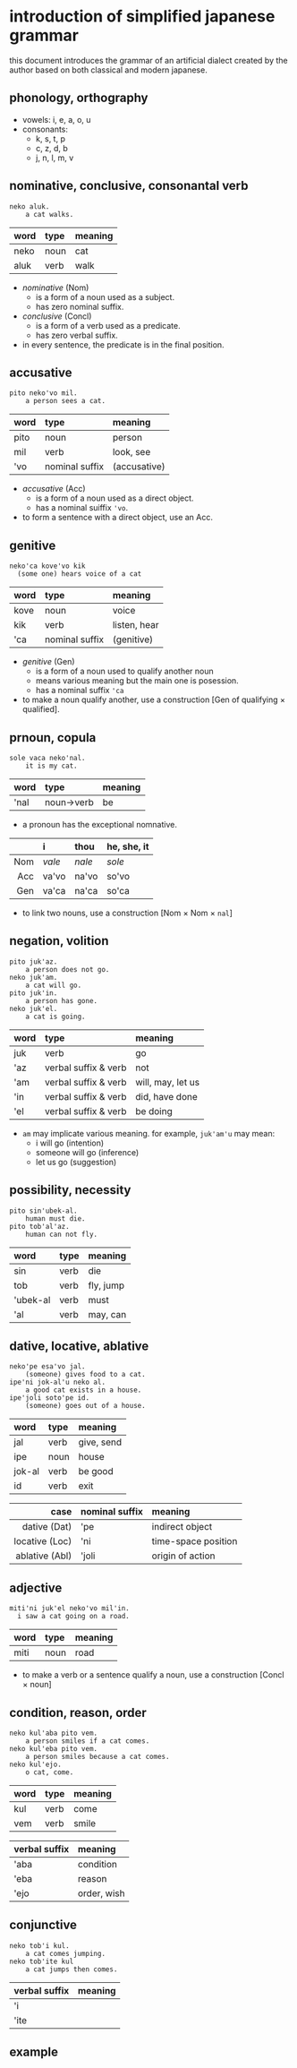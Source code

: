 # introduction of simplified japanese grammar

this document introduces the grammar of an artificial dialect created by the author based on both classical and modern japanese.

## phonology, orthography

- vowels: i, e, a, o, u
- consonants:
  - k, s, t, p
  - c, z, d, b
  - j, n, l, m, v

## nominative, conclusive, consonantal verb

```
neko aluk.
    a cat walks.
```

| word | type | meaning |
| :--- | :--- | :------ |
| neko | noun | cat     |
| aluk | verb | walk    |

- *nominative* (Nom)
  - is a form of a noun used as a subject.
  - has zero nominal suffix.
- *conclusive* (Concl)
  - is a form of a verb used as a predicate.
  - has zero verbal suffix.
- in every sentence, the predicate is in the final position.

## accusative

```
pito neko'vo mil.
    a person sees a cat.
```

| word | type           | meaning      |
| :--- | :------------- | :----------- |
| pito | noun           | person       |
| mil  | verb           | look, see    |
| 'vo  | nominal suffix | (accusative) |

- *accusative* (Acc)
  - is a form of a noun used as a direct object.
  - has a nominal suiffix `'vo`.
- to form a sentence with a direct object, use an Acc.

## genitive

```
neko'ca kove'vo kik
  (some one) hears voice of a cat
```

| word | type           | meaning      |
| :--- | :------------- | :----------- |
| kove | noun           | voice        |
| kik  | verb           | listen, hear |
| 'ca  | nominal suffix | (genitive)   |

- *genitive* (Gen)
  - is a form of a noun used to qualify another noun
  - means various meaning but the main one is posession.
  - has a nominal suffix `'ca`
- to make a noun qualify another, use a construction [Gen of qualifying × qualified].

## prnoun, copula

```
sole vaca neko'nal.
    it is my cat.
```

| word | type      | meaning |
| :--- | :-------- | :------ |
| 'nal | noun→verb | be      |

- a pronoun has the exceptional nomnative.

|      | i      | thou   | he, she, it |
| ---: | :----- | :----- | :---------- |
|  Nom | *vale* | *nale* | *sole*      |
|  Acc | va'vo  | na'vo  | so'vo       |
|  Gen | va'ca  | na'ca  | so'ca       |

- to link two nouns, use a construction [Nom × Nom × `nal`]

## negation, volition

```
pito juk'az.
    a person does not go.
neko juk'am.
    a cat will go.
pito juk'in.
    a person has gone.
neko juk'el.
    a cat is going.
```

| word | type                 | meaning           |
| :--- | :------------------- | :---------------- |
| juk  | verb                 | go                |
| 'az  | verbal suffix & verb | not               |
| 'am  | verbal suffix & verb | will, may, let us |
| 'in  | verbal suffix & verb | did, have done    |
| 'el  | verbal suffix & verb | be doing          |

- `am` may implicate various meaning. for example, `juk'am'u` may mean:
  - i will go (intention)
  - someone will go (inference)
  - let us go (suggestion)

## possibility, necessity

```
pito sin'ubek-al.
    human must die.
pito tob'al'az.
    human can not fly.
```

| word     | type | meaning   |
| :------- | :--- | :-------- |
| sin      | verb | die       |
| tob      | verb | fly, jump |
| 'ubek-al | verb | must      |
| 'al      | verb | may, can  |

## dative, locative, ablative

```
neko'pe esa'vo jal.
    (someone) gives food to a cat.
ipe'ni jok-al'u neko al.
    a good cat exists in a house.
ipe'joli soto'pe id.
    (someone) goes out of a house.
```

| word   | type | meaning    |
| :----- | :--- | :--------- |
| jal    | verb | give, send |
| ipe    | noun | house      |
| jok-al | verb | be good    |
| id     | verb | exit       |

|           case | nominal suffix | meaning             |
| -------------: | :------------- | :------------------ |
|   dative (Dat) | 'pe            | indirect object     |
| locative (Loc) | 'ni            | time-space position |
| ablative (Abl) | 'joli          | origin of action    |

## adjective

```
miti'ni juk'el neko'vo mil'in.
  i saw a cat going on a road.
```

| word | type | meaning |
| :--- | :--- | :------ |
| miti | noun | road    |

- to make a verb or a sentence qualify a noun, use a construction [Concl × noun]

## condition, reason, order

```
neko kul'aba pito vem.
    a person smiles if a cat comes.
neko kul'eba pito vem.
    a person smiles because a cat comes.
neko kul'ejo.
    o cat, come.
```

| word | type | meaning |
| :--- | :--- | :------ |
| kul  | verb | come    |
| vem  | verb | smile   |

| verbal suffix | meaning     |
| :------------ | :---------- |
| 'aba          | condition   |
| 'eba          | reason      |
| 'ejo          | order, wish |

## conjunctive

```
neko tob'i kul.
    a cat comes jumping.
neko tob'ite kul
    a cat jumps then comes.
```

| verbal suffix | meaning |
| :------------ | :------ |
| 'i            |         |
| 'ite          |         |


## example

